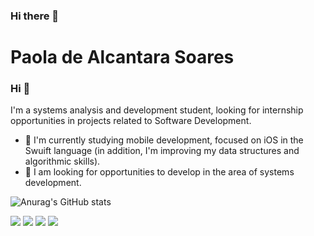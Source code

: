 ### Hi there 👋

# Paola de Alcantara Soares


### Hi 👋
I'm a systems analysis and development student, looking for internship opportunities in projects related to Software Development.
- 🌱 I'm currently studying mobile development, focused on iOS in the Swuift language (in addition, I'm improving my data structures and algorithmic skills).
- 🤝 I am looking for opportunities to develop in the area of systems development.

![Anurag's GitHub stats](https://github-readme-stats.vercel.app/api?username=SoaresPaola&theme=jolly&show_icons=true)

[<img src="https://img.shields.io/badge/twitter-%231DA1F2.svg?&style=for-the-badge&logo=twitter&logoColor=white" />](https://twitter.com/Paaolahsoares?s=08) 
[<img src="https://img.shields.io/badge/linkedin-%230077B5.svg?&style=for-the-badge&logo=linkedin&logoColor=white" />](https://www.linkedin.com/in/paola-alcantara-soares) 
[<img src = "https://img.shields.io/badge/instagram-%23E4405F.svg?&style=for-the-badge&logo=instagram&logoColor=white">](https://www.instagram.com/paolahsoares/) 
[<img src = "https://img.shields.io/badge/facebook-%231877F2.svg?&style=for-the-badge&logo=facebook&logoColor=white">](https://www.facebook.com/paola.soares.7965692)

<!--

Here are some ideas to get you started:

- 🔭 I’m currently working on ...
- 🌱 I’m currently learning ...
- 👯 I’m looking to collaborate on ...
- 🤔 I’m looking for help with ...
- 💬 Ask me about ...
- 📫 How to reach me: ...
- 😄 Pronouns: ...
- ⚡ Fun fact: ...
-->
